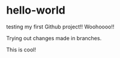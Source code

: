# hello-world
testing my first Github project!! Woohoooo!! 

Trying out changes made in branches. 

This is cool! 
